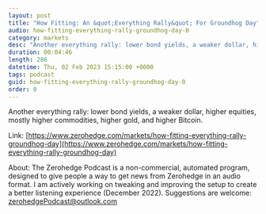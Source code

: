 ```yaml
---
layout: post
title: "How Fitting: An &quot;Everything Rally&quot; For Groundhog Day"
audio: how-fitting-everything-rally-groundhog-day-0
category: markets
desc: "Another everything rally: lower bond yields, a weaker dollar, higher equities, mostly higher commodities, higher gold, and higher Bitcoin."
duration: 00:04:46
length: 286
datetime: Thu, 02 Feb 2023 15:15:00 +0000
tags: podcast
guid: how-fitting-everything-rally-groundhog-day-0
order: 0
---
```

Another everything rally: lower bond yields, a weaker dollar, higher equities, mostly higher commodities, higher gold, and higher Bitcoin.

Link: [https://www.zerohedge.com/markets/how-fitting-everything-rally-groundhog-day](https://www.zerohedge.com/markets/how-fitting-everything-rally-groundhog-day)

About: The Zerohedge Podcast is a non-commercial, automated program, designed to give people a way to get news from Zerohedge in an audio format.  I am actively working on tweaking and improving the setup to create a better listening experience (December 2022).  Suggestions are welcome: [zerohedgePodcast@outlook.com](mailto:zerohedgePodcast@outlook.com)